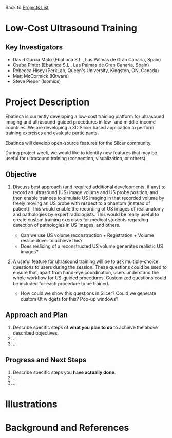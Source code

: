Back to [Projects List](../../README.md#ProjectsList)

# Low-Cost Ultrasound Training

## Key Investigators

- David García Mato (Ebatinca S.L., Las Palmas de Gran Canaria, Spain)
- Csaba Pinter (Ebatinca S.L., Las Palmas de Gran Canaria, Spain)
- Rebecca Hisey (PerkLab, Queen's University, Kingston, ON, Canada)
- Matt McCormick (Kitware)
- Steve Pieper (Isomics)

# Project Description

Ebatinca is currently developing a low-cost training platform for ultrasound imaging and ultrasound-guided procedures in low- and middle-income countries. We are developing a 3D Slicer based application to perform training exercises and evaluate participants.

Ebatinca will develop open-source features for the Slicer community. 

During project week, we would like to identify new features that may be useful for ultrasound training (connection, visualization, or others).

<!-- Add a short paragraph describing the project. -->

## Objective

<!-- Describe here WHAT you would like to achieve (what you will have as end result). -->

1. Discuss best approach (and required additional developments, if any) to record an ultrasound (US) image volume and US probe position, and then enable trainees to simulate US imaging in that recorded volume by freely moving an US probe with respect to a phantom (instead of patient). This would enable the recording of US images of real anatomy and pathologies by expert radiologists. This would be really useful to create custom training exercises for medical students regarding detection of pathologies in US images, and others.
    - Can we use US volume reconstruction + Registration + Volume reslice driver to achieve this?
    - Does reslicing of a reconstructed US volume generates realistic US images?

2. A useful feature for ultrasound training will be to ask multiple-choice questions to users during the session. These questions could be used to ensure that, apart from hand-eye coordination, users understand the whole workflow for US-guided procedures. Customized questions could be included for each procedure to be trained.
    - How could we show this questions in Slicer? Could we generate custom Qt widgets for this? Pop-up windows?

## Approach and Plan

<!-- Describe here HOW you would like to achieve the objectives stated above. -->

1. Describe specific steps of **what you plan to do** to achieve the above described objectives.
1. ...
1. ...

## Progress and Next Steps

<!-- Update this section as you make progress, describing of what you have ACTUALLY DONE. If there are specific steps that you could not complete then you can describe them here, too. -->

1. Describe specific steps you **have actually done**.
1. ...
1. ...

# Illustrations

<!-- Add pictures and links to videos that demonstrate what has been accomplished.
![Description of picture](Example2.jpg)
![Some more images](Example2.jpg)
-->

# Background and References

<!-- If you developed any software, include link to the source code repository. If possible, also add links to sample data, and to any relevant publications. -->
